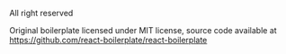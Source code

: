 All right reserved

Original boilerplate licensed under MIT license, source code available
at https://github.com/react-boilerplate/react-boilerplate
